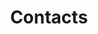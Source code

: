 ---
title: Contacts
url: '/contacts'
menu:
  main:
    identifier: contacts
    name: Contacts
    weight: 4
---
